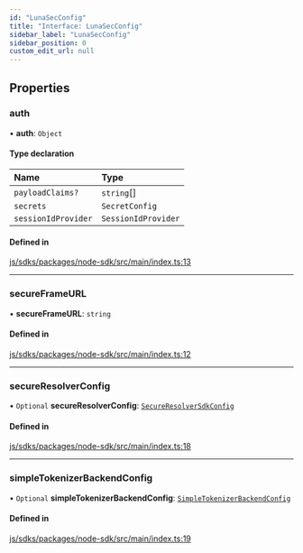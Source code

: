 ```yaml
---
id: "LunaSecConfig"
title: "Interface: LunaSecConfig"
sidebar_label: "LunaSecConfig"
sidebar_position: 0
custom_edit_url: null
---
```


## Properties

### auth

• **auth**: `Object`

#### Type declaration

| Name | Type |
| :------ | :------ |
| `payloadClaims?` | `string`[] |
| `secrets` | `SecretConfig` |
| `sessionIdProvider` | `SessionIdProvider` |

#### Defined in

[js/sdks/packages/node-sdk/src/main/index.ts:13](https://github.com/refinery-labs/lunasec-node-monorepo/blob/455e30d/js/sdks/packages/node-sdk/src/main/index.ts#L13)

___

### secureFrameURL

• **secureFrameURL**: `string`

#### Defined in

[js/sdks/packages/node-sdk/src/main/index.ts:12](https://github.com/refinery-labs/lunasec-node-monorepo/blob/455e30d/js/sdks/packages/node-sdk/src/main/index.ts#L12)

___

### secureResolverConfig

• `Optional` **secureResolverConfig**: [`SecureResolverSdkConfig`](SecureResolverSdkConfig.md)

#### Defined in

[js/sdks/packages/node-sdk/src/main/index.ts:18](https://github.com/refinery-labs/lunasec-node-monorepo/blob/455e30d/js/sdks/packages/node-sdk/src/main/index.ts#L18)

___

### simpleTokenizerBackendConfig

• `Optional` **simpleTokenizerBackendConfig**: [`SimpleTokenizerBackendConfig`](SimpleTokenizerBackendConfig.md)

#### Defined in

[js/sdks/packages/node-sdk/src/main/index.ts:19](https://github.com/refinery-labs/lunasec-node-monorepo/blob/455e30d/js/sdks/packages/node-sdk/src/main/index.ts#L19)
